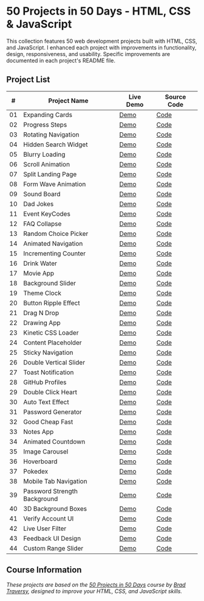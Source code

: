 # 50 Projects in 50 Days - HTML, CSS & JavaScript

This collection features 50 web development projects built with HTML, CSS, and JavaScript. I enhanced each project with improvements in functionality, design, responsiveness, and usability. Specific improvements are documented in each project's README file.

## Project List

| # | Project Name | Live Demo | Source Code |
|---|--------------|-----------|-------------|
| 01 | Expanding Cards | [Demo](https://codepen.io/MahmoudMa2002/full/wBaerNv) | [Code](https://github.com/MahmoudMa2002/50projects50days/tree/main/Day01_Expanding_Cards) |
| 02 | Progress Steps | [Demo](https://codepen.io/MahmoudMa2002/full/raVwYZZ/) | [Code](https://github.com/MahmoudMa2002/50projects50days/tree/main/Day02_Progress_Steps) |
| 03 | Rotating Navigation | [Demo](https://codepen.io/MahmoudMa2002/full/wBaepwq/) | [Code](https://github.com/MahmoudMa2002/50projects50days/tree/main/Day03_Rotating_Nav_Bar) |
| 04 | Hidden Search Widget | [Demo](https://codepen.io/MahmoudMa2002/full/wBaepar) | [Code](https://github.com/MahmoudMa2002/50projects50days/tree/main/Day04_Hidden_Search) |
| 05 | Blurry Loading | [Demo](https://codepen.io/MahmoudMa2002/full/ogXwRGp) | [Code](https://github.com/MahmoudMa2002/50projects50days/tree/main/Day05_Blurry_Loading) |#############
| 06 | Scroll Animation | [Demo](https://codepen.io/MahmoudMa2002/full/WbvOdxz) | [Code](https://github.com/MahmoudMa2002/50projects50days/tree/main/Day06_Scroll_Animation) |
| 07 | Split Landing Page | [Demo](https://codepen.io/MahmoudMa2002/full/azOwEVz) | [Code](https://github.com/MahmoudMa2002/50projects50days/tree/main/Day07_Split_Landing_Page) |
| 08 | Form Wave Animation | [Demo](https://codepen.io/MahmoudMa2002/full/azOwEVz) | [Code](https://github.com/MahmoudMa2002/50projects50days/tree/main/Day08_Form_Input_Wave) |
| 09 | Sound Board | [Demo](https://codepen.io/MahmoudMa2002/full/gbpRoVK) | [Code](https://github.com/MahmoudMa2002/50projects50days/tree/main/Day09_Sound_Board) |
| 10 | Dad Jokes | [Demo](https://codepen.io/MahmoudMa2002/full/KwpqQwO/) | [Code](https://github.com/MahmoudMa2002/50projects50days/tree/main/Day10_Joke_Generator) |
| 11 | Event KeyCodes | [Demo](https://codepen.io/MahmoudMa2002/full/RNPgQjY) | [Code](https://github.com/MahmoudMa2002/50projects50days/tree/main/Day11_Event_Key_Codes) |###########
| 12 | FAQ Collapse | [Demo](https://codepen.io/MahmoudMa2002/full/vEOZdvv/) | [Code](https://github.com/MahmoudMa2002/50projects50days/tree/main/Day12_Faq_collapse) |
| 13 | Random Choice Picker | [Demo](https://codepen.io/MahmoudMa2002/full/gbpRvyN) | [Code](https://github.com/MahmoudMa2002/50projects50days/tree/main/Day13_Random_Choice_Picker) |
| 14 | Animated Navigation | [Demo](https://codepen.io/MahmoudMa2002/full/qEdjoWy) | [Code](https://github.com/MahmoudMa2002/50projects50days/tree/main/Day14_Animated_Nav_Bar) |
| 15 | Incrementing Counter | [Demo](https://codepen.io/MahmoudMa2002/full/dPoRmPw) | [Code](https://github.com/MahmoudMa2002/50projects50days/tree/main/Day15_Social_Stats_Counter) |
| 16 | Drink Water | [Demo](https://codepen.io/MahmoudMa2002/full/JodJLYB) | [Code](https://github.com/MahmoudMa2002/50projects50days/tree/main/Day16_Drink_Water) |
| 17 | Movie App | [Demo](https://codepen.io/MahmoudMa2002/full/gbpRejr) | [Code](https://github.com/MahmoudMa2002/50projects50days/tree/main/Day17_Movie_App) |
| 18 | Background Slider | [Demo](https://codepen.io/MahmoudMa2002/full/MYwoVzG) | [Code](https://github.com/MahmoudMa2002/50projects50days/tree/main/Day18_Background_Slider) |
| 19 | Theme Clock | [Demo](https://codepen.io/MahmoudMa2002/full/NPqgYov) | [Code](https://github.com/MahmoudMa2002/50projects50days/tree/main/Day19_Theme_Clock) |
| 20 | Button Ripple Effect | [Demo](https://codepen.io/MahmoudMa2002/full/YPXQaoy) | [Code](https://github.com/MahmoudMa2002/50projects50days/tree/main/Day20_Button_Ripple) |#######
| 21 | Drag N Drop | [Demo](https://codepen.io/MahmoudMa2002/full/VYLWxYv) | [Code](https://github.com/MahmoudMa2002/50projects50days/tree/main/Day21_Drag_Drop) |
| 22 | Drawing App | [Demo](https://codepen.io/MahmoudMa2002/full/KwpqRde) | [Code](https://github.com/MahmoudMa2002/50projects50days/tree/main/Day22_Drawing_App) |
| 23 | Kinetic CSS Loader | [Demo](https://codepen.io/MahmoudMa2002/full/vEOZjKX) | [Code](https://github.com/MahmoudMa2002/50projects50days/tree/main/Day23_Kinetic_Loader) |
| 24 | Content Placeholder | [Demo](https://codepen.io/MahmoudMa2002/full/gbpRzLR) | [Code](https://github.com/MahmoudMa2002/50projects50days/tree/main/Day24_Content_Placeholder) |
| 25 | Sticky Navigation | [Demo](https://codepen.io/MahmoudMa2002/full/WbvOJYY) | [Code](https://github.com/MahmoudMa2002/50projects50days/tree/main/Day25_Sticky_Navigation) |
| 26 | Double Vertical Slider | [Demo](https://codepen.io/MahmoudMa2002/full/bNdRMzm) | [Code](https://github.com/MahmoudMa2002/50projects50days/tree/main/Day26_Vertical_Slider) |
| 27 | Toast Notification | [Demo](https://codepen.io/MahmoudMa2002/full/wBaejZE) | [Code](https://github.com/MahmoudMa2002/50projects50days/tree/main/Day27_Toast_Notification) |
| 28 | GitHub Profiles | [Demo](https://codepen.io/MahmoudMa2002/full/dPoReBR) | [Code](https://github.com/MahmoudMa2002/50projects50days/tree/main/Day28_Github_Profiles) |
| 29 | Double Click Heart | [Demo](https://codepen.io/MahmoudMa2002/full/ZYGyRzY) | [Code](https://github.com/MahmoudMa2002/50projects50days/tree/main/Day29_DoubleClick_Effect) |
| 30 | Auto Text Effect | [Demo](https://codepen.io/MahmoudMa2002/full/ByNZVBq) | [Code](https://github.com/MahmoudMa2002/50projects50days/tree/main/Day30_Auto_Text_Effect) |
| 31 | Password Generator | [Demo](https://codepen.io/MahmoudMa2002/full/PwqjBZo) | [Code](https://github.com/MahmoudMa2002/50projects50days/tree/main/Day31_Password_Generator) |
| 32 | Good Cheap Fast | [Demo](https://codepen.io/MahmoudMa2002/full/WbvOKwx) | [Code](https://github.com/MahmoudMa2002/50projects50days/tree/main/Day32_Good_Cheap_Fast) |
| 33 | Notes App | [Demo](https://codepen.io/MahmoudMa2002/full/raVwrLp) | [Code](https://github.com/MahmoudMa2002/50projects50days/tree/main/Day33_Notes_App) |
| 34 | Animated Countdown | [Demo](https://codepen.io/MahmoudMa2002/full/GgJEBNK) | [Code](https://github.com/MahmoudMa2002/50projects50days/tree/main/Day34_Animated_Countdown) |
| 35 | Image Carousel | [Demo](https://codepen.io/MahmoudMa2002/pen/OPVgwWy) | [Code](https://github.com/MahmoudMa2002/50projects50days/tree/main/Day35_Image_Carousel) |
| 36 | Hoverboard | [Demo](https://codepen.io/MahmoudMa2002/full/raVwryJ) | [Code](https://github.com/MahmoudMa2002/50projects50days/tree/main/Day36_Hoverboard) |
| 37 | Pokedex | [Demo](https://codepen.io/MahmoudMa2002/full/zxGzLwa) | [Code](https://github.com/MahmoudMa2002/50projects50days/tree/main/Day37_Pokedex) |
| 38 | Mobile Tab Navigation | [Demo](https://codepen.io/MahmoudMa2002/full/jEPwpLm) | [Code](https://github.com/MahmoudMa2002/50projects50days/tree/main/Day38_Mobile_Navigation) |
| 39 | Password Strength Background | [Demo](https://codepen.io/MahmoudMa2002/full/YPXxBae) | [Code](https://github.com/MahmoudMa2002/50projects50days/tree/main/Day39_Background_Strength) |
| 40 | 3D Background Boxes | [Demo](https://codepen.io/MahmoudMa2002/full/PwqKLLP) | [Code](https://github.com/MahmoudMa2002/50projects50days/tree/main/Day40_3D_Boxes) |
| 41 | Verify Account UI | [Demo](https://codepen.io/MahmoudMa2002/full/bNdoVqN) | [Code](https://github.com/MahmoudMa2002/50projects50days/tree/main/Day41_Verify_Account_UI) |
| 42 | Live User Filter | [Demo](https://codepen.io/MahmoudMa2002/full/ogXGjVV) | [Code](https://github.com/MahmoudMa2002/50projects50days/tree/main/Day42_Live_User_Filter) |
| 43 | Feedback UI Design | [Demo](https://codepen.io/MahmoudMa2002/full/GgJOJOO) | [Code](https://github.com/MahmoudMa2002/50projects50days/tree/main/Day43_Feedback_UI_Design) |
| 44 | Custom Range Slider | [Demo](https://codepen.io/MahmoudMa2002/full/emNeJEr) | [Code](https://github.com/MahmoudMa2002/50projects50days/tree/main/Day44_Custom_Range_Slider) |

## Course Information

*These projects are based on the [50 Projects in 50 Days](https://www.udemy.com/course/50-projects-50-days/) course by [Brad Traversy](https://github.com/bradtraversy), designed to improve your HTML, CSS, and JavaScript skills.*
